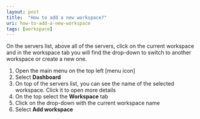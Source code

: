 ```yaml
---
layout: post
title:  "How to add a new workspace?"
uri: how-to-add-a-new-workspace
tags: [workspace]
---
```


On the servers list, above all of the servers, click on the current workspace and in the workspace tab you will find the drop-down to switch to another workspace or create a new one.

<!-- more -->

1.  Open the main menu on the top left \[menu icon\]
2.  Select **Dashboard**
3.  On top of the servers list, you can see the name of the selected workspace. Click it to open more details
4.  On the top select the **Workspace** tab
5.  Click on the drop-down with the current workspace name
6.  Select **Add workspace**